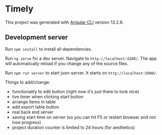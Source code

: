 # Timely

This project was generated with [Angular CLI](https://github.com/angular/angular-cli) version 13.2.6.

## Development server

Run `npm install` to install all dependencies.

Run `ng serve` for a dev server. Navigate to `http://localhost:4200/`. The app will automatically reload if you change any of the source files.

Run `npm run server` to start json-server. It starts on `http://localhost:5000/`.


Things to add/change:
  - functionality to edit button (right now it's just there to look nice)
  - live timer when clicking start button
  - arrange items in table
  - add export table button
  - real back end server
  - saving start time on server (so you can hit F5 or restart browser and not lose progress)
  - project duration counter is limited to 24 hours (for aesthetics)
